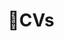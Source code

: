 ---
layout: page
title: 📎CVs
nav: true
nav_order: 7
dropdown: true
children:
  - title: CV
    permalink: /cv/
  - title: divider
  - title: Narrative CV
    permalink: /cv-narrative/
---
